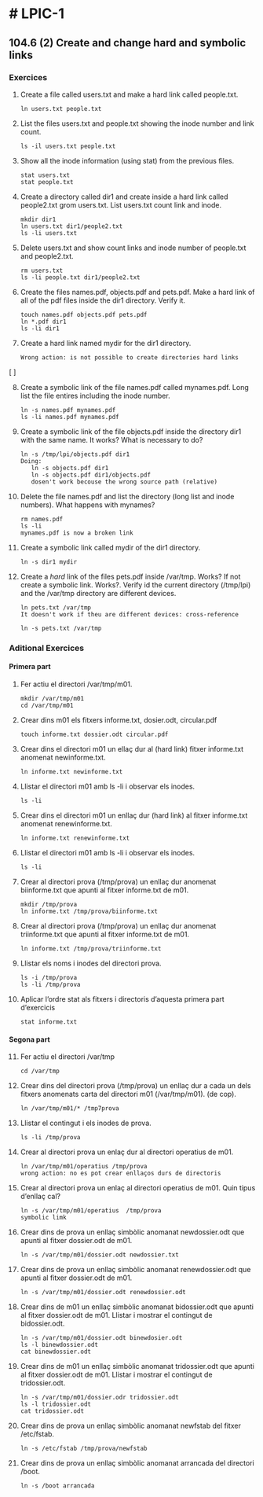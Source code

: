 # # LPIC-1


## 104.6 (2) Create and change hard and symbolic links


### Exercices

 1. Create a file called users.txt and make a hard link called people.txt.
    ```
    ln users.txt people.txt
    ```

 2. List the files users.txt and people.txt showing the inode number and link count.
    ```
    ls -il users.txt people.txt
    ```

 3. Show all the inode information (using stat) from the previous files.
    ```
    stat users.txt
    stat people.txt
    ```
 4. Create a directory called dir1 and create inside a hard link called people2.txt grom users.txt. List users.txt count link and inode.
    ```
    mkdir dir1
    ln users.txt dir1/people2.txt
    ls -li users.txt
    ``` 

 5. Delete users.txt and show count links and inode number of people.txt and people2.txt.
    ```
    rm users.txt
    ls -li people.txt dir1/people2.txt
    ```

 6. Create the files names.pdf, objects.pdf and  pets.pdf. Make a hard link of all of the pdf files inside the dir1 directory. Verify it.
    ```
    touch names.pdf objects.pdf pets.pdf
    ln *.pdf dir1
    ls -li dir1
    ```
 7. Create a hard link named mydir for the dir1 directory.
    ```
    Wrong action: is not possible to create directories hard links
    ```

[ ]

 8. Create a symbolic link of the file names.pdf called mynames.pdf. Long list the file entires including the inode number.
    ```
    ln -s names.pdf mynames.pdf
    ls -li names.pdf mynames.pdf
    ```
 
 9. Create a symbolic link of the file objects.pdf inside the directory dir1 with the same name. It works? What is necessary to do?
    ```
    ln -s /tmp/lpi/objects.pdf dir1
    Doing:
       ln -s objects.pdf dir1 
       ln -s objects.pdf dir1/objects.pdf
       dosen't work becouse the wrong source path (relative)
    ```

 10. Delete the file names.pdf and list the directory (long list and inode numbers). What happens with mynames?
     ```
     rm names.pdf
     ls -li
     mynames.pdf is now a broken link
     ```

 11. Create a symbolic link called mydir of the dir1 directory.
     ```
     ln -s dir1 mydir
     ``` 

 12. Create a *hard* link of the files pets.pdf inside /var/tmp. Works? If not create a symbolic link. Works?. Verify id the current directory (/tmp/lpi) and the /var/tmp directory are different devices.
     ```
     ln pets.txt /var/tmp
     It doesn't work if theu are different devices: cross-reference
     
     ln -s pets.txt /var/tmp
     ```


### Aditional Exercices

#### Primera part

 1. Fer actiu el directori /var/tmp/m01.
    ```
    mkdir /var/tmp/m01
    cd /var/tmp/m01
    ```

 2. Crear dins m01 els fitxers informe.txt, dosier.odt, circular.pdf
    ```
    touch informe.txt dossier.odt circular.pdf
    ```

 3. Crear dins el directori m01  un ellaç dur al (hard link) fitxer informe.txt anomenat newinforme.txt.
    ```
    ln informe.txt newinforme.txt
    ```

 4. Llistar el directori m01 amb ls -li i observar els inodes.
    ```
    ls -li 
    ```

 5. Crear dins el directori m01 un enllaç dur (hard link) al fitxer informe.txt anomenat renewinforme.txt.
    ```
    ln informe.txt renewinforme.txt
    ```

 6. Llistar el directori m01 amb ls -li i observar els inodes.
    ```
    ls -li 
    ```

 7. Crear al directori prova (/tmp/prova) un enllaç dur anomenat biinforme.txt que apunti al fitxer informe.txt de m01.
    ```
    mkdir /tmp/prova
    ln informe.txt /tmp/prova/biinforme.txt
    ```

 8. Crear al directori prova (/tmp/prova) un enllaç dur anomenat triinforme.txt que apunti al fitxer informe.txt de m01.
    ```
    ln informe.txt /tmp/prova/triinforme.txt
    ```

 9. Llistar els noms i inodes del directori prova.
    ```
    ls -i /tmp/prova
    ls -li /tmp/prova
    ```

 10. Aplicar l’ordre stat als fitxers i directoris  d’aquesta primera part d’exercicis
     ```
     stat informe.txt
     ```
 

#### Segona part

 11. Fer actiu el directori /var/tmp
     ```
     cd /var/tmp
     ```

 12. Crear dins del directori prova (/tmp/prova) un enllaç dur a cada un dels fitxers anomenats carta del directori m01 (/var/tmp/m01).  (de cop).
     ```
     ln /var/tmp/m01/* /tmp7prova 
     ```
  
 13. Llistar el contingut i els inodes de prova.
     ```
     ls -li /tmp/prova
     ```

 14. Crear al directori prova un enlaç dur al directori operatius de m01.
     ```
     ln /var/tmp/m01/operatius /tmp/prova
     wrong action: no es pot crear enllaços durs de directoris
     ```

 15. Crear al directori prova un enlaç al directori operatius de m01. Quin tipus d’enllaç cal?
     ```
     ln -s /var/tmp/m01/operatius  /tmp/prova
     symbolic limk
     ```

 16. Crear dins de prova un enllaç simbòlic anomanat newdossier.odt que apunti al fitxer dossier.odt de m01.
     ```
     ln -s /var/tmp/m01/dossier.odt newdossier.txt
     ```

 17. Crear dins de prova un enllaç simbòlic anomanat renewdossier.odt que apunti al fitxer dossier.odt de m01.
     ```
     ln -s /var/tmp/m01/dossier.odt renewdossier.odt
     ```

 18. Crear dins de m01  un enllaç simbòlic anomanat bidossier.odt que apunti al fitxer dossier.odt de m01. Llistar i mostrar el contingut de bidossier.odt.
     ```
     ln -s /var/tmp/m01/dossier.odt binewdosier.odt
     ls -l binewdossier.odt
     cat binewdossier.odt
     ```

 19. Crear dins de m01  un enllaç simbòlic anomanat tridossier.odt que apunti al fitxer dossier.odt de m01. Llistar i mostrar el contingut de tridossier.odt.
     ```
     ln -s /var/tmp/m01/dossier.odr tridossier.odt
     ls -l tridossier.odt
     cat tridossier.odt
     ```

 20. Crear dins de prova  un enllaç simbòlic anomanat newfstab del fitxer /etc/fstab.
     ```
     ln -s /etc/fstab /tmp/prova/newfstab
     ```

 21. Crear dins de prova  un enllaç simbòlic anomanat arrancada del directori /boot.
     ```
     ln -s /boot arrancada
     ```





